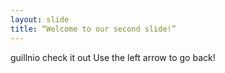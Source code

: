 ```yaml
---
layout: slide
title: “Welcome to our second slide!”
---
```

guillnio check it out
Use the left arrow to go back!
